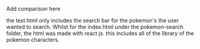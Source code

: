 Add comparison here

the test.html only includes the search bar for the pokemon's the user wanted to search. Whilst for the index.html under the pokemon-search folder, the html was made with react js. this includes all of the library of the pokemon characters.
